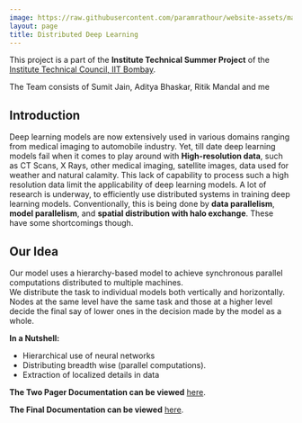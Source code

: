 ```yaml
---
image: https://raw.githubusercontent.com/paramrathour/website-assets/master/distributed-deep-learning.jpg
layout: page
title: Distributed Deep Learning
---
```


This project is a part of the **Institute Technical Summer Project** of the [Institute Technical Council, IIT Bombay](https://www.tech-iitb.org/).

The Team consists of Sumit Jain, Aditya Bhaskar, Ritik Mandal and me

Introduction
------------

Deep learning models are now extensively used in various domains ranging from medical imaging to automobile industry. Yet, till date deep learning models fail when it comes to play around with **High-resolution data**, such as CT Scans, X Rays, other medical imaging, satellite images, data used for weather and natural calamity. This lack of capability to process such a high resolution data limit the applicability of deep learning models.
A lot of research is underway, to efficiently use distributed systems in training deep learning models. Conventionally, this is being done by **data parallelism**, **model parallelism**, and **spatial distribution with halo exchange**. These have some shortcomings though.

Our Idea
------------

Our model uses a hierarchy-based model to achieve synchronous parallel computations distributed to multiple machines.  
We distribute the task to individual models both vertically and horizontally. Nodes at the same level have the same task and those at a higher level decide the final say of lower ones in the decision made by the model as a whole. 

**In a Nutshell:**
- Hierarchical use of neural networks
- Distributing breadth wise (parallel computations).
- Extraction of localized details in data

**The Two Pager Documentation can be viewed** [here](https://docs.google.com/document/d/1TAhDH4TmWtORCAD1HUtSDKvHyF_aypTlR9J6Z29Vzp0/edit?usp=sharing).

**The Final Documentation can be viewed** [here](https://docs.google.com/document/d/11M9R2pojlNDRBcGGw4Iz9tKQlFkmiyXBFqZN4cq8zMc/edit?usp=sharing).